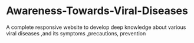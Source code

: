 # Awareness-Towards-Viral-Diseases
A complete responsive website to develop deep knowledge about various viral diseases ,and its symptoms ,precautions, prevention
